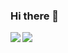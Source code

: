 ### Hi there 👋

<!--
**yanaokahiroki/yanaokahiroki** is a ✨ _special_ ✨ repository because its `README.md` (this file) appears on your GitHub profile.

Here are some ideas to get you started:

- 🔭 I’m currently working on ...
- 🌱 I’m currently learning ...
- 👯 I’m looking to collaborate on ...
- 🤔 I’m looking for help with ...
- 💬 Ask me about ...
- 📫 How to reach me: ...
- 😄 Pronouns: ...
- ⚡ Fun fact: ...
-->

<a href="https://github.com/yanaokahiroki/github-readme-stats">
  <img align="left" src="https://github-readme-stats.vercel.app/api?username=yanaokahiroki&count_private=true&show_icons=true" />
</a>
<a href="https://github.com/yanaokahiroki/github-readme-stats">
  <img align="left" src="https://github-readme-stats.vercel.app/api/top-langs/?username=yanaokahiroki" />
</a>
